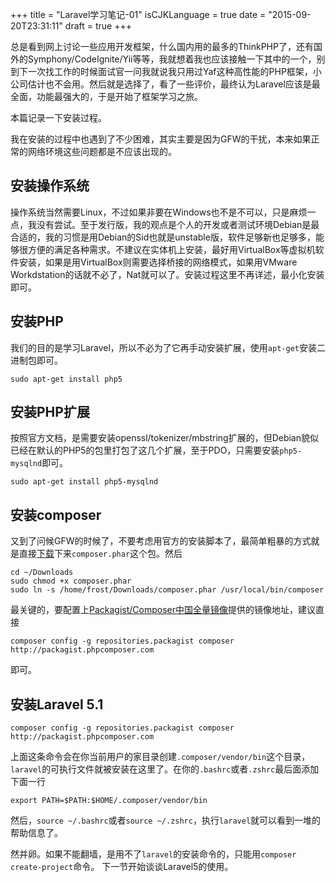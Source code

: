 +++
title  = "Laravel学习笔记-01"
isCJKLanguage = true
date = "2015-09-20T23:31:11"
draft = true
+++


总是看到网上讨论一些应用开发框架，什么国内用的最多的ThinkPHP了，还有国外的Symphony/CodeIgnite/Yii等等，我就想着我也应该接触一下其中的一个，别到下一次找工作的时候面试官一问我就说我只用过Yaf这种高性能的PHP框架，小公司估计也不会用。然后就是选择了，看了一些评价，最终认为Laravel应该是最全面，功能最强大的，于是开始了框架学习之旅。

本篇记录一下安装过程。

我在安装的过程中也遇到了不少困难，其实主要是因为GFW的干扰，本来如果正常的网络环境这些问题都是不应该出现的。

## 安装操作系统

操作系统当然需要Linux，不过如果非要在Windows也不是不可以，只是麻烦一点，我没有尝试。至于发行版，我的观点是个人的开发或者测试环境Debian是最合适的，我的习惯是用Debian的Sid也就是unstable版，软件足够新也足够多，能够很方便的满足各种需求。不建议在实体机上安装，最好用VirtualBox等虚拟机软件安装，如果是用VirtualBox则需要选择桥接的网络模式，如果用VMware Workdstation的话就不必了，Nat就可以了。安装过程这里不再详述，最小化安装即可。

## 安装PHP

我们的目的是学习Laravel，所以不必为了它再手动安装扩展，使用`apt-get`安装二进制包即可。
```
sudo apt-get install php5
```

## 安装PHP扩展

按照官方文档，是需要安装openssl/tokenizer/mbstring扩展的，但Debian貌似已经在默认的PHP5的包里打包了这几个扩展，至于PDO，只需要安装`php5-mysqlnd`即可。
```
sudo apt-get install php5-mysqlnd
```

## 安装composer

又到了问候GFW的时候了，不要考虑用官方的安装脚本了，最简单粗暴的方式就是直接[下载](https://getcomposer.org/composer.phar)下来`composer.phar`这个包。然后

```
cd ~/Downloads
sudo chmod +x composer.phar
sudo ln -s /home/frost/Downloads/composer.phar /usr/local/bin/composer
```
最关键的，要配置上[Packagist/Composer中国全量镜像](http://pkg.phpcomposer.com)提供的镜像地址，建议直接 

```
composer config -g repositories.packagist composer http://packagist.phpcomposer.com
```
即可。

## 安装Laravel 5.1

```
composer config -g repositories.packagist composer http://packagist.phpcomposer.com
```
上面这条命令会在你当前用户的家目录创建`.composer/vendor/bin`这个目录，`laravel`的可执行文件就被安装在这里了。在你的`.bashrc`或者`.zshrc`最后面添加下面一行

```
export PATH=$PATH:$HOME/.composer/vendor/bin
```
然后，`source ~/.bashrc`或者`source ~/.zshrc`，执行`laravel`就可以看到一堆的帮助信息了。

然并卵。如果不能翻墙，是用不了`laravel`的安装命令的，只能用`composer create-project`命令。
下一节开始谈谈Laravel5的使用。


